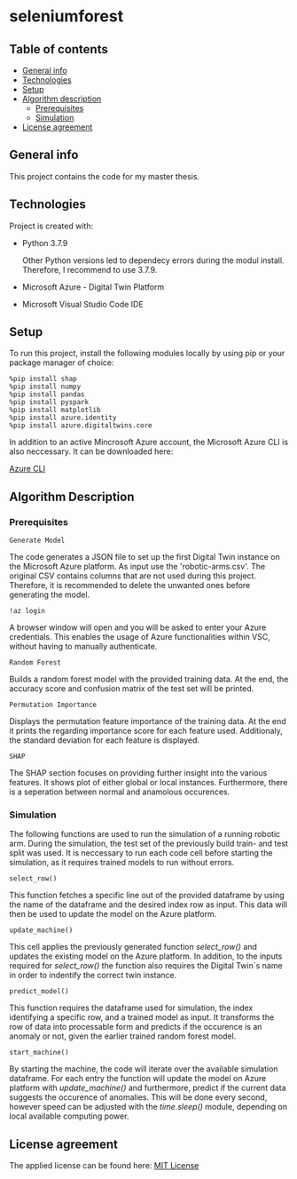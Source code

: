 # seleniumforest



## Table of contents
* [General info](#general-info)
* [Technologies](#technologies)
* [Setup](#setup)
* [Algorithm description](#algorithm-description)
	* [Prerequisites](#prerequisites)
   	* [Simulation](#simulation)
* [License agreement](#license-agreement)

## General info
This project contains the code for my master thesis. 
	
## Technologies
Project is created with:
* Python 3.7.9

  Other Python versions led to dependecy errors during the modul install. Therefore, I recommend to use 3.7.9.

* Microsoft Azure - Digital Twin Platform

* Microsoft Visual Studio Code IDE

	
## Setup
To run this project, install the following modules locally by using pip or your package manager of choice:

```
%pip install shap
%pip install numpy
%pip install pandas
%pip install pyspark
%pip install matplotlib
%pip install azure.identity
%pip install azure.digitaltwins.core
```

In addition to an active Mincrosoft Azure account, the Microsoft Azure CLI is also neccessary. It can be downloaded here:

[Azure CLI](https://ojuliuscoder.medium.com/installing-and-using-azure-cli-in-visual-studio-code-a382d2b09bfa)

## Algorithm Description

### Prerequisites

```
Generate Model
```
The code generates a JSON file to set up the first Digital Twin instance on the Microsoft Azure platform. As input use the 'robotic-arms.csv'. The original CSV contains columns that are not used during this project. Therefore, it is recommended to delete the unwanted ones before generating the model.

```
!az login
```
A browser window will open and you will be asked to enter your Azure credentials. This enables the usage of Azure functionalities within VSC, without having to manually authenticate. 

```
Random Forest
```
Builds a random forest model with the provided training data. At the end, the accuracy score and confusion matrix of the test set will be printed.

```
Permutation Importance
```
Displays the permutation feature importance of the training data. At the end it prints the regarding importance score for each feature used. Additionaly, the standard deviation for each feature is displayed.

```
SHAP
```
The SHAP section focuses on providing further insight into the various features. It shows plot of either global or local instances. Furthermore, there is a seperation between normal and anamolous occurences. 

### Simulation
The following functions are used to run the simulation of a running robotic arm. During the simulation, the test set of the previously build train- and test split was used. It is neccessary to run each code cell before starting the simulation, as it requires trained models to run without errors.

```
select_row()
```
This function fetches a specific line out of the provided dataframe by using the name of the dataframe and the desired index row as input. This data will then be used to update the model on the Azure platform.

```
update_machine()
```
This cell applies the previously generated function _select_row()_ and updates the existing model on the Azure platform. In addition, to the inputs required for _select_row()_ the function also requires the Digital Twin´s name in order to indentify the correct twin instance.

```
predict_model()
```
This function requires the dataframe used for simulation, the index identifying a specific row, and a trained model as input. It transforms the row of data into processable form and predicts if the occurence is an anomaly or not, given the earlier trained random forest model. 

```
start_machine()
```
By starting the machine, the code will iterate over the available simulation dataframe. For each entry the function will update the model on Azure platform with _update_machine()_ and furthermore, predict if the current data suggests the occurence of anomalies. This will be done every second, however speed can be adjusted with the _time.sleep()_ module, depending on  local available computing power. 


## License agreement
The applied license can be found here:
[MIT License](https://github.com/h1548782/seleniumforest/blob/main/MIT-LICENSE.txt)
